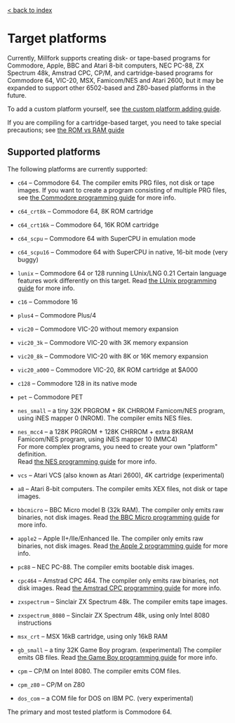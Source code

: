 [< back to index](../index.md)
                                                      
# Target platforms

Currently, Millfork supports creating disk- or tape-based programs
for Commodore, Apple, BBC and Atari 8-bit computers, NEC PC-88, ZX Spectrum 48k, Amstrad CPC, CP/M,
and cartridge-based programs for Commodore 64, VIC-20, MSX, Famicom/NES and Atari 2600,
but it may be expanded to support other 6502-based and Z80-based platforms in the future.

To add a custom platform yourself, see [the custom platform adding guide](./custom-platform.md).

If you are compiling for a cartridge-based target,
you need to take special precautions; see [the ROM vs RAM guide](./rom-vs-ram.md)

## Supported platforms

The following platforms are currently supported:

* `c64` – Commodore 64.
The compiler emits PRG files, not disk or tape images.
If you want to create a program consisting of multiple PRG files,
see [the Commodore programming guide](./commodore-programming-guide.md) for more info. 

* `c64_crt8k` – Commodore 64, 8K ROM cartridge

* `c64_crt16k` – Commodore 64, 16K ROM cartridge

* `c64_scpu` – Commodore 64 with SuperCPU in emulation mode

* `c64_scpu16` – Commodore 64 with SuperCPU in native, 16-bit mode (very buggy)

* `lunix` – Commodore 64 or 128 running LUnix/LNG 0.21
Certain language features work differently on this target.
Read [the LUnix programming guide](./lunix-programming-guide.md) for more info.

* `c16` – Commodore 16

* `plus4` – Commodore Plus/4

* `vic20` – Commodore VIC-20 without memory expansion

* `vic20_3k` – Commodore VIC-20 with 3K memory expansion

* `vic20_8k` – Commodore VIC-20 with 8K or 16K memory expansion

* `vic20_a000` – Commodore VIC-20, 8K ROM cartridge at $A000

* `c128` – Commodore 128 in its native mode

* `pet` – Commodore PET

* `nes_small` – a tiny 32K PRGROM + 8K CHRROM Famicom/NES program, using iNES mapper 0 (NROM).
The compiler emits NES files.

* `nes_mcc4` – a 128K PRGROM + 128K CHRROM + extra 8KRAM Famicom/NES program, using iNES mapper 10 (MMC4)  
For more complex programs, you need to create your own "platform" definition.  
Read [the NES programming guide](./famicom-programming-guide.md) for more info.

* `vcs` – Atari VCS (also known as Atari 2600), 4K cartridge (experimental)

* `a8` – Atari 8-bit computers.
The compiler emits XEX files, not disk or tape images.

* `bbcmicro` – BBC Micro model B (32k RAM).
The compiler only emits raw binaries, not disk images.
Read [the BBC Micro programming guide](./bbcmicro-programming-guide.md) for more info.

* `apple2` – Apple II+/IIe/Enhanced IIe.
The compiler only emits raw binaries, not disk images.
Read [the Apple 2 programming guide](./apple2-programming-guide.md) for more info.

* `pc88` – NEC PC-88.
The compiler emits bootable disk images.

* `cpc464` – Amstrad CPC 464.
The compiler only emits raw binaries, not disk images.
Read [the Amstrad CPC programming guide](./cpc-programming-guide.md) for more info.

* `zxspectrum` – Sinclair ZX Spectrum 48k.
The compiler emits tape images.

* `zxspectrum_8080` – Sinclair ZX Spectrum 48k, using only Intel 8080 instructions

* `msx_crt` – MSX 16kB cartridge, using only 16kB RAM

* `gb_small` – a tiny 32K Game Boy program. (experimental)
The compiler emits GB files.
Read [the Game Boy programming guide](./gb-programming-guide.md) for more info.

* `cpm` – CP/M on Intel 8080.
The compiler emits COM files.

* `cpm_z80` – CP/M on Z80

* `dos_com` – a COM file for DOS on IBM PC. (very experimental)

The primary and most tested platform is Commodore 64.
